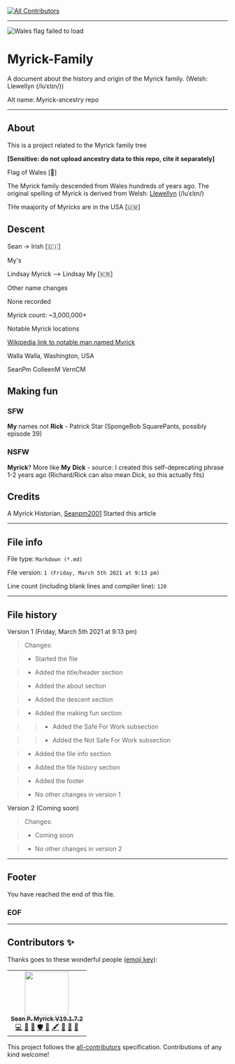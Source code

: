 
<!-- ALL-CONTRIBUTORS-BADGE:START - Do not remove or modify this section -->
[![All Contributors](https://img.shields.io/badge/all_contributors-1-orange.svg?style=flat-square)](#contributors-)
<!-- ALL-CONTRIBUTORS-BADGE:END -->
***

![Wales flag failed to load](/Flags/Flag_of_Wales_(1959–present).svg)

# Myrick-Family
A document about the history and origin of the Myrick family. (Welsh: Llewellyn (/luˈɛlɪn/))

Alt name: Myrick-ancestry repo

***

## About

This is a project related to the Myrick family tree

**[Sensitive: do not upload ancestry data to this repo, cite it separately]**

Flag of Wales [🏴󠁧󠁢󠁷󠁬󠁳󠁿]

The Myrick family descended from Wales hundreds of years ago. The original spelling of Myrick is derived from Welsh: [Llewellyn](https://en.wikipedia.org/wiki/Llywelyn_(name)) (/luˈɛlɪn/)

THe maajority of Myricks are in the USA [🇺🇲]

## Descent

Sean -> Irish [🇨🇮]

My's

Lindsay Myrick --> Lindsay My [🇰🇷]

Other name changes

None recorded

Myrick count: ~3,000,000+

Notable Myrick locations

[Wikipedia link to notable man named Myrick](https://en.wikipedia.org/wiki/Myrick)

Walla Walla, Washington, USA

SeanPm
ColleenM
VernCM

## Making fun

### SFW

**My** names not **Rick** - Patrick Star (SpongeBob SquarePants, possibly episode 39)

### NSFW

**Myrick**? More like **My** **Dick** - source: I created this self-deprecating phrase 1-2 years ago (Richard/Rick can also mean Dick, so this actually fits)

## Credits

A Myrick Historian, [Seanpm2001](https://github.com/seanpm2001) Started this article

***

## File info

File type: `Markdown (*.md)`

File version: `1 (Friday, March 5th 2021 at 9:13 pm)`

Line count (including blank lines and compiler line): `120`

***

## File history

Version 1 (Friday, March 5th 2021 at 9:13 pm)

> Changes:

> * Started the file

> * Added the title/header section

> * Added the about section

> * Added the descent section

> * Added the making fun section

> > * Added the Safe For Work subsection

> > * Added the Not Safe For Work subsection

> * Added the file info section

> * Added the file history section

> * Added the footer

> * No other changes in version 1

Version 2 (Coming soon)

> Changes:

> * Coming soon

> * No other changes in version 2

***

## Footer

You have reached the end of this file.

### EOF

***

## Contributors ✨

Thanks goes to these wonderful people ([emoji key](https://allcontributors.org/docs/en/emoji-key)):

<!-- ALL-CONTRIBUTORS-LIST:START - Do not remove or modify this section -->
<!-- prettier-ignore-start -->
<!-- markdownlint-disable -->
<table>
  <tr>
    <td align="center"><a href="https://gist.github.com/seanpm2001/7e40a0e13c066a57577d8200b1afc6a3"><img src="https://avatars.githubusercontent.com/u/65933340?v=4?s=100" width="100px;" alt=""/><br /><sub><b>Sean P. Myrick V19.1.7.2</b></sub></a><br /><a href="https://github.com/seanpm2001/Myrick-Family/commits?author=seanpm2001" title="Code">💻</a> <a href="https://github.com/seanpm2001/Myrick-Family/commits?author=seanpm2001" title="Documentation">📖</a> <a href="#projectManagement-seanpm2001" title="Project Management">📆</a> <a href="#security-seanpm2001" title="Security">🛡️</a> <a href="#data-seanpm2001" title="Data">🔣</a> <a href="#content-seanpm2001" title="Content">🖋</a> <a href="#design-seanpm2001" title="Design">🎨</a> <a href="#maintenance-seanpm2001" title="Maintenance">🚧</a> <a href="#ideas-seanpm2001" title="Ideas, Planning, & Feedback">🤔</a></td>
  </tr>
</table>

<!-- markdownlint-restore -->
<!-- prettier-ignore-end -->

<!-- ALL-CONTRIBUTORS-LIST:END -->

This project follows the [all-contributors](https://github.com/all-contributors/all-contributors) specification. Contributions of any kind welcome!
